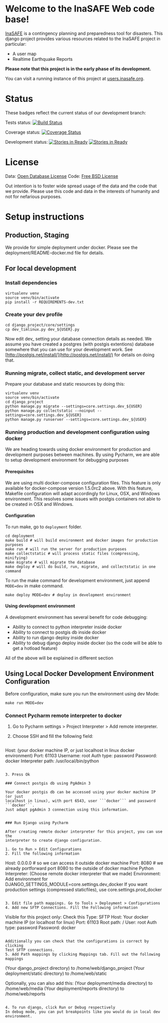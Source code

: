 # Welcome to the InaSAFE Web code base!

[InaSAFE](http://insafe.org) is a contingency planning and preparedness tool
for disasters. This django project provides various resources related to the
InaSAFE project in particular:

* A user map
* Realtime Earthquake Reports

**Please note that this project is in the early phase of its development.**

You can visit a running instance of this project at
[users.inasafe.org](http://inasafe.org).

# Status

These badges reflect the current status of our development branch:

Tests status: [![Build Status](https://travis-ci.org/AIFDR/inasafe-django.svg)](https://travis-ci.org/AIFDR/inasafe-django)

Coverage status: [![Coverage Status](https://coveralls.io/repos/AIFDR/inasafe-django/badge.png?branch=develop)](https://coveralls.io/r/AIFDR/inasafe-django?branch=develop)

Development status: [![Stories in Ready](https://badge.waffle.io/AIFDR/inasafe-django.svg?label=ready&title=Ready)](http://waffle.io/AIFDR/inasafe-django) [![Stories in Ready](https://badge.waffle.io/AIFDR/inasafe-django.svg?label=In%20Progress&title=In%20Progress)](http://waffle.io/AIFDR/inasafe-django)

# License

Data: [Open Database License](http://opendatacommons.org/licenses/odbl/)
Code: [Free BSD License](http://www.freebsd.org/copyright/freebsd-license.html)

Out intention is to foster wide spread usage of the data and the code that we
provide. Please use this code and data in the interests of humanity and not for
nefarious purposes.

# Setup instructions

## Production, Staging

We provide for simple deployment under docker. Please see the 
deployment/README-docker.md file for details.

## For local development

### Install dependencies

```
virtualenv venv
source venv/bin/activate
pip install -r REQUIREMENTS-dev.txt
```

### Create your dev profile

```
cd django_project/core/settings
cp dev_timlinux.py dev_${USER}.py
```

Now edit dev_<your username> setting your database connection details as
needed. We assume you have created a postgres (with postgis extentions)
database somewhere that you can use for your development work. See
[http://postgis.net/install/](http://postgis.net/install/) for details on doing
that.

### Running migrate, collect static, and development server

Prepare your database and static resources by doing this:

```
virtualenv venv
source venv/bin/activate
cd django_project
python manage.py migrate --settings=core.settings.dev_${USER}
python manage.py collectstatic --noinput --settings=core.settings.dev_${USER}
python manage.py runserver --settings=core.settings.dev_${USER}
```

### Running production and development configuration using docker

We are heading towards using docker environment for production and development
purposes between machines. By using Pycharm, we are able to setup development 
environment for debugging purposes

#### Prerequisites

We are using multi docker-compose configuration files. This feature is only
available for docker-compose version 1.5.0rc2 above. With this feature, Makefile 
configuration will adapt accordingly for Linux, OSX, and Windows environment. 
This resolves some issues with postgis containers not able to be created in OSX 
and Windows.

#### Configuration

To run make, go to ```deployment``` folder.

```
cd deployment
make build # will build environment and docker images for production purposes
make run # will run the server for production purposes
make collectstatic # will process static files (compressing, minifying)
make migrate # will migrate the database
make deploy # will do build, run, migrate, and collectstatic in one command
```

To run the make command for development environment, just append ```MODE=dev``` 
in make command.

```
make deploy MODE=dev # deploy in development environment
```

#### Using development environment

A development environment has several benefit for code debugging:

* Ability to connect to python interpreter inside docker
* Ability to connect to postgis db inside docker
* Ability to run django deploy inside docker
* Ability to debug django deploy inside docker (so the code will be able to 
  get a hotload feature)

All of the above will be explained in different section


## Using Local Docker Development Environment Configuration

Before configuration, make sure you run the environment using dev Mode:

```
make run MODE=dev
```

### Connect Pycharm remote interpreter to docker

1. Go to Pycharm settings > Project Interpreter > Add remote interpreter.
2. Choose SSH and fill the following field:

   ```
Host: (your docker machine IP, or just localhost in linux docker environment)
Port: 61103
Username: root
Auth type: password
Password: docker
Interpreter path: /usr/local/bin/python
   ```

3. Press Ok

### Connect postgis db using PgAdmin 3

Your docker postgis db can be accessed using your docker machine IP (or just 
localhost in linux), with port 6543, user ```docker``` and password ```docker```.
Just adapt pgAdmin 3 connection using this information.


### Run Django using Pycharm
 
After creating remote docker interpreter for this project, you can use the 
interpreter to create django configuration.

1. Go to Run > Edit Configurations
2. Fill the following information

   ```
Host: 0.0.0.0 # so we can access it outside docker machine
Port: 8080 # we already portforward port 8080 to the outside of docker machine
Python Interpreter: (Choose remote docker interpreter that we made)
Environment: Add environment for DJANGO_SETTINGS_MODULE=core.settings.dev_docker
   If you want production settings (compressed staticfiles), use core.settings.prod_docker
   ```

3. Edit file path mappings. Go to Tools > Deployment > Configurations
4. Add new SFTP Connections. Fill the Following information

   ```
Visible for this project only: Check this
Type: SFTP
Host: Your docker machine IP (or localhost for linux)
Port: 61103
Root path: /
User: root
Auth type: password
Password: docker
   ```
   
   Additionally you can check that the configurations is correct by clicking
   Test SFTP connections.
5. Add Path mappings by clicking Mappings tab. Fill out the following mappings

   ```
(Your django_project directory) to /home/web/django_project
(Your deployment/static directory) to /home/web/static

Optionally, you can also add this:
(Your deployment/media directory) to /home/web/media
(Your deployment/reports directory) to /home/web/reports
   ```
   
4. To run django, click Run or Debug respectively
   In debug mode, you can put breakpoints like you would do in local dev environment.
